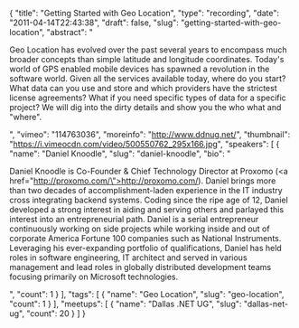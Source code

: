 {
  "title": "Getting Started with Geo Location",
  "type": "recording",
  "date": "2011-04-14T22:43:38",
  "draft": false,
  "slug": "getting-started-with-geo-location",
  "abstract": "<p>Geo Location has evolved over the past several years to encompass much broader concepts than simple latitude and longitude coordinates. Today's world of GPS enabled mobile devices has spawned a revolution in the software world. Given all the services available today, where do you start? What data can you use and store and which providers have the strictest license agreements? What if you need specific types of data for a specific project? We will dig into the dirty details and show you the who  what  and \"where\".</p>",
  "vimeo": "114763036",
  "moreinfo": "http://www.ddnug.net/",
  "thumbnail": "https://i.vimeocdn.com/video/500550762_295x166.jpg",
  "speakers": [
    {
      "name": "Daniel Knoodle",
      "slug": "daniel-knoodle",
      "bio": "<p>Daniel Knoodle is Co-Founder &amp; Chief Technology Director at Proxomo (<a href=\"http://proxomo.com/\">http://proxomo.com/</a>). Daniel brings more than two decades of accomplishment-laden experience in the IT industry cross integrating backend systems. Coding since the ripe age of 12, Daniel developed a strong interest in aiding and serving others and parlayed this interest into an entrepreneurial path. Daniel is a serial entrepreneur continuously working on side projects while working inside and out of corporate America Fortune 100 companies such as National Instruments. Leveraging his ever-expanding portfolio of qualifications, Daniel has held roles in software engineering, IT architect and served in various management and lead roles in globally distributed development teams focusing primarily on Microsoft technologies.</p>",
      "count": 1
    }
  ],
  "tags": [
    {
      "name": "Geo Location",
      "slug": "geo-location",
      "count": 1
    }
  ],
  "meetups": [
    {
      "name": "Dallas .NET UG",
      "slug": "dallas-net-ug",
      "count": 20
    }
  ]
}